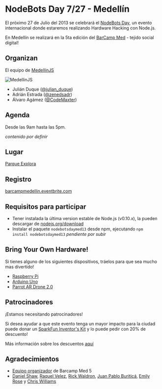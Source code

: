 # NodeBots Day 7/27 - Medellín

El próximo 27 de Julio del 2013 se celebrará el [NodeBots Day](http://nodebotsday.com), un evento internacional donde estaremos realizando Hardware Hacking con Node.js.

En Medellín se realizará en la 5ta edición del [BarCamp Med](http://www.barcampmedellin.org/) - tejido social digital!

## Organizan
El equipo de [MedellínJS](http://medellinjs.org)

![MedellinJS](http://photos4.meetupstatic.com/photos/event/b/c/5/e/global_164568222.jpeg)

* Julián Duque ([@julian_duque](http://twitter.com/julian_duque))
* Adrián Estrada ([@zenedsadr](http://twitter.com/zenedsadr))
* Álvaro Agámez ([@CodeMaxter](http://twitter.com/CodeMaxter))

## Agenda
Desde las 9am hasta las 5pm.

_contenido por definir_

## Lugar
[Parque Explora](https://www.google.com/maps?q=Parque+Explora&ll=6.271042,-75.563343&spn=0.018514,0.031972&sll=27.370354217574423,-82.51921790000002&sspn=0.07378589616566318,0.1606115116141169&t=m&dg=opt&hq=Parque+Explora&radius=15000&z=16&iwloc=A)

## Registro
[barcampmedellin.eventbrite.com](https://barcampmedellin.eventbrite.com/)

## Requisitos para participar
* Tener instalada la última version estable de Node.js (v0.10.x), la pueden descargar de [nodejs.org/download](http://nodejs.org/download/)
* Instalar el paquete `nodebotsdaymed13` desde npm, ejecutando `npm install nodebotsdaymed13` _pendiente por subir_

## Bring Your Own Hardware!
Si tienes alguno de los siguientes dispositivos, tráelos para que sea mucho mas divertido! 

* [Raspberry Pi](http://www.raspberrypi.org/)
* [Arduino Uno](http://arduino.cc/en/Main/arduinoBoardUno)
* [Parrot AR Drone 2.0]()

## Patrocinadores

¡Estamos necesitando patrocinadores!

Si desea ayudar a que este evento tenga un mayor impacto para la ciudad puede donar un [SparkFun Inventor's Kit](https://www.sparkfun.com/products/11227) y lo puede pedir con 20% de descuento!

Más información sobre los descuentos [aquí](https://github.com/nodebots/nodebotsday/blob/master/Organizers.md#discounts)

## Agradecimientos
* [Equipo organizador](http://www.barcampmedellin.org/organizan/) de Barcamp Med 5
* [Daniel Shaw](http://twitter.com/dshaw), [Raquel Velez](http://twitter.com/rockbot), [Rick Waldron](http://twitter.com/rwaldron), [Juan Pablo Buriticá](http://twitter.com/buritica), [Emily Rose](http://twitter.com/nexxylove) y [Chris Williams](http://twitter.com/voodootikigod)
